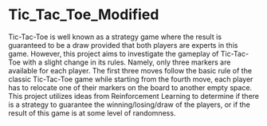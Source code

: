 # Tic_Tac_Toe_Modified
Tic-Tac-Toe is well known as a strategy game where the result is guaranteed to be a draw provided that both players are experts in this game. However, this project aims to investigate the gameplay of Tic-Tac-Toe with a slight change in its rules. Namely, only three markers are available for each player. The first three moves follow the basic rule of the classic Tic-Tac-Toe game while starting from the fourth move, each player has to relocate one of their markers on the board to another empty space. This project utilizes ideas from Reinforcement Learning to determine if there is a strategy to guarantee the winning/losing/draw of the players, or if the result of this game is at some level of randomness.
